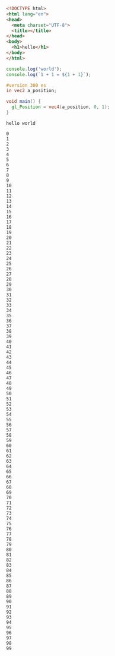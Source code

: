```html
<!DOCTYPE html>
<html lang="en">
<head>
  <meta charset="UTF-8">
  <title></title>
</head>
<body>
  <h1>hello</h1>
</body>
</html>
```

```javascript
console.log('world');
console.log(`1 + 1 = ${1 + 1}`);
```

```glsl
#version 300 es
in vec2 a_position;

void main() {
  gl_Position = vec4(a_position, 0, 1);
}
```

```
hello world
```

<style>
.vscode-light .hljs {
  display: block;
  overflow-x: auto;
  padding: 0.5em;
  color: #24292e;
}
.vscode-light .hljs-comment,
.vscode-light .hljs-punctuation {
  color: #6a737d;
}
.vscode-light .hljs-attr,
.vscode-light .hljs-attribute,
.vscode-light .hljs-meta,
.vscode-light .hljs-selector-attr,
.vscode-light .hljs-selector-class,
.vscode-light .hljs-selector-id {
  color: #005cc5;
}
.vscode-light .hljs-variable,
.vscode-light .hljs-literal,
.vscode-light .hljs-number,
.vscode-light .hljs-doctag {
  color: #e36209;
}
.vscode-light .hljs-params {
  color: #24292e;
}
.vscode-light .hljs-function {
  color: #6f42c1;
}
.vscode-light .hljs-class,
.vscode-light .hljs-tag,
.vscode-light .hljs-title,
.vscode-light .hljs-built_in {
  color: #22863a;
}
.vscode-light .hljs-keyword,
.vscode-light .hljs-type,
.vscode-light .hljs-builtin-name,
.vscode-light .hljs-meta-keyword,
.vscode-light .hljs-template-tag,
.vscode-light .hljs-template-variable {
  color: #d73a49;
}
.vscode-light .hljs-string,
.vscode-light .hljs-undefined {
  color: #032f62;
}
.vscode-light .hljs-regexp {
  color: #032f62;
}
.vscode-light .hljs-symbol {
  color: #005cc5;
}
.vscode-light .hljs-bullet {
  color: #e36209;
}
.vscode-light .hljs-section {
  color: #005cc5;
  font-weight: bold;
}
.vscode-light .hljs-quote,
.vscode-light .hljs-name,
.vscode-light .hljs-selector-tag,
.vscode-light .hljs-selector-pseudo {
  color: #22863a;
}
.vscode-light .hljs-emphasis {
  color: #e36209;
  font-style: italic;
}
.vscode-light .hljs-strong {
  color: #e36209;
  font-weight: bold;
}
.vscode-light .hljs-deletion {
  color: #b31d28;
  background-color: #ffeef0;
}
.vscode-light .hljs-addition {
  color: #22863a;
  background-color: #f0fff4;
}
.vscode-light .hljs-link {
  color: #032f62;
  font-style: underline;
}
.vscode-light .hljs-subst {
  color: #24292e;
}
</style>

```
0
1
2
3
4
5
6
7
8
9
10
11
12
13
14
15
16
17
18
19
20
21
22
23
24
25
26
27
28
29
30
31
32
33
34
35
36
37
38
39
40
41
42
43
44
45
46
47
48
49
50
51
52
53
54
55
56
57
58
59
60
61
62
63
64
65
66
67
68
69
70
71
72
73
74
75
76
77
78
79
80
81
82
83
84
85
86
87
88
89
90
91
92
93
94
95
96
97
98
99
```
